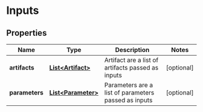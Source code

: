 
# Inputs

## Properties
Name | Type | Description | Notes
------------ | ------------- | ------------- | -------------
**artifacts** | [**List&lt;Artifact&gt;**](Artifact.md) | Artifact are a list of artifacts passed as inputs |  [optional]
**parameters** | [**List&lt;Parameter&gt;**](Parameter.md) | Parameters are a list of parameters passed as inputs |  [optional]



